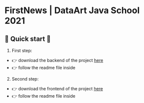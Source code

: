 # FirstNews | DataArt Java School 2021
## :tada: Quick start :tada:
1. First step: 
- :point_right: download the backend of the project [here](https://github.com/Walter-Sparrow/NewsPortalBackend)
- :point_right: follow the readme file inside
2. Second step: 
- :point_right: download the frontend of the project [here](https://github.com/Walter-Sparrow/NewsPortalFrontend)
- :point_right: follow the readme file inside

